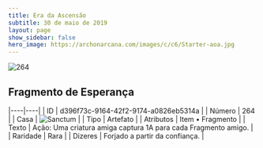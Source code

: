 ```yaml
---
title: Era da Ascensão
subtitle: 30 de maio de 2019
layout: page
show_sidebar: false
hero_image: https://archonarcana.com/images/c/c6/Starter-aoa.jpg
---
```


![264](https://cdn.keyforgegame.com/media/card_front/pt/435_264_8XC6572H563W_pt.png)

## Fragmento de Esperança

|----|----|
| ID | d396f73c-9164-42f2-9174-a0826eb5314a |
| Número | 264 |
| Casa | ![Sanctum](https://archonarcana.com/images/thumb/c/c7/Sanctum.png/22px-Sanctum.png "Santuário") |
| Tipo | Artefato |
| Atributos | Item • Fragmento |
| Texto | Ação: Uma criatura amiga captura 1A para cada Fragmento amigo. |
| Raridade | Rara |
| Dizeres | Forjado a partir da confiança. |
